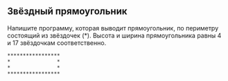 ## Звёздный прямоугольник

Напишите программу, которая выводит прямоугольник, по периметру состоящий из звёздочек (*). Высота и ширина прямоугольника равны 4 и 17 звёздочкам соответственно.

    *****************
    *               *
    *               *
    *****************
